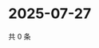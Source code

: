 # 2025-07-27

共 0 条

<!-- BEGIN ZHIHUVIDEO -->
<!-- 最后更新时间 Sun Jul 27 2025 20:21:48 GMT+0800 (China Standard Time) -->

<!-- END ZHIHUVIDEO -->
